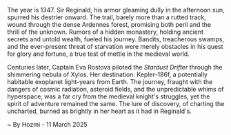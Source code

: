 
The year is 1347.  Sir Reginald, his armor gleaming dully in the afternoon sun, spurred his destrier onward.  The trail, barely more than a rutted track, wound through the dense Ardennes forest, promising both peril and the thrill of the unknown.  Rumors of a hidden monastery, holding ancient secrets and untold wealth, fueled his journey.  Bandits, treacherous swamps, and the ever-present threat of starvation were merely obstacles in his quest for glory and fortune, a true test of mettle in the medieval world.

Centuries later, Captain Eva Rostova piloted the *Stardust Drifter* through the shimmering nebula of Xylos.  Her destination: Kepler-186f, a potentially habitable exoplanet light-years from Earth.  The journey, fraught with the dangers of cosmic radiation, asteroid fields, and the unpredictable whims of hyperspace, was a far cry from the medieval knight's struggles, yet the spirit of adventure remained the same.  The lure of discovery, of charting the uncharted, burned as brightly in her heart as it had in Reginald's.

~ By Hozmi - 11 March 2025

